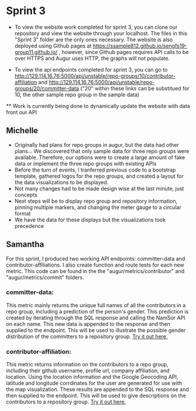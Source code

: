# Sprint 3

- To view the website work completed for sprint 3, you can clone our repository and view the website through your localhost.  The files in this "Sprint 3" folder are the only ones necessary.  The website is also deployed using Github pages at https://ssample812.github.io/sengfs19-group11.github.io/ , however, since Github pages requires API calls to be over HTTPS and Augur uses HTTP, the graphs will not populate.

- To view the api endpoints completed for sprint 3, you can go to http://129.114.16.76:5000/api/unstable/repo-groups/10/contributor-affiliation and http://129.114.16.76:5000/api/unstable/repo-groups/20/committer-data ("20" within these links can be substitued for 10, the other sample repo group in the sample data)

** Work is currently being done to dynamically update the website with data front our API

## Michelle
- Originally had plans for repo groups in augur, but the data had other plans... We discovered that only sample data for three repo groups were available. Therefore, our options were to create a large amount of fake data or implement the three repo groups with existing APIs
- Before the turn of events, I tranferred previous code to a bootstrap template, gathered logos for the repo groups, and created a layout for the data visualizations to be displayed.
- Not many changes had to be made design wise at the last minute, just concepts
- Next steps will be to display repo group and repository information, pinning multiple markers, and changing the meter gauge to a circular format
- We have the data for these displays but the visualizations took precedence 

## Samantha
For this sprint, I produced two working API endpoints: committer-data and contributor-affiliations.  I also create function and route tests for each new metric.  This code can be found in the the "augur/metrics/contributor" and "augur/metrics/commit" folders.
### committer-data:
This metric mainly returns the unique full names of all the contributors in a repo group, including a prediction of the person's gender.  This prediction is created by iterating through the SQL response and calling the NamSor API on each name.  This new data is appended to the response and then supplied to the endpoint.  This will be used to illustrate the possible gender distribution of the committers to a repository group.  [Try it out here.](http://129.114.16.76:5000/api/unstable/repo-groups/20/committer-data)
### contributor-affiliation:
This metric returns information on the contributors to a repo group, including their github username, profile url, company affiliation, and location.  Using the location information and the Google Geocoding API, latitude and longitude corrdinates for the user are generated for use with the map visualization.  These results are appended to the SQL response and then supplied to the endpoint.  This will be used to give descriptions on the contributors to a repository group.  [Try it out here.](http://129.114.16.76:5000/api/unstable/repo-groups/20/contributor-affiliation)
